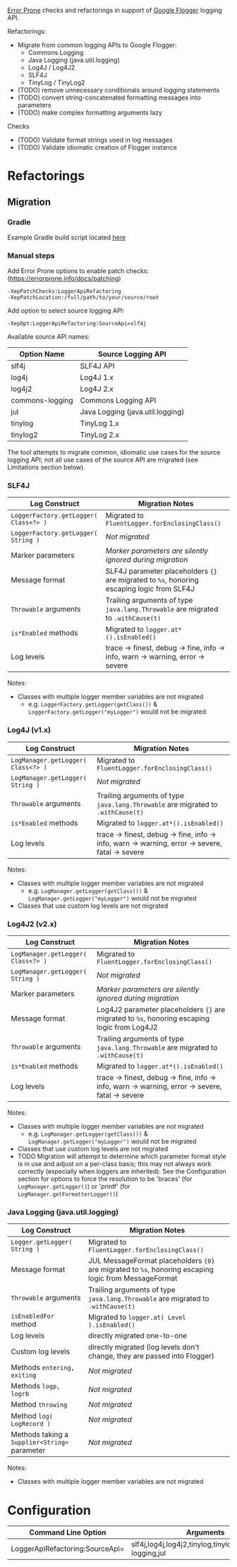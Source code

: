 [Error Prone](https://github.com/google/error-prone) checks and refactorings in support of [Google Flogger](https://github.com/google/flogger) logging API.

Refactorings:
* Migrate from common logging APIs to Google Flogger:
   * Commons Logging
   * Java Logging (java.util.logging)
   * Log4J / Log4J2
   * SLF4J
   * TinyLog / TinyLog2
* (TODO) remove unnecessary conditionals around logging statements
* (TODO) convert string-concatenated formatting messages into parameters
* (TODO) make complex formatting arguments lazy

Checks
* (TODO) Validate format strings used in log messages
* (TODO) Validate idiomatic creation of Flogger instance
  

# Refactorings
## Migration

### Gradle

Example Gradle build script located [here](blob/master/examples/gradle/build.gradle)

### Manual steps 

Add Error Prone options to enable patch checks: (https://errorprone.info/docs/patching)

```
-XepPatchChecks:LoggerApiRefactoring
-XepPatchLocation:/full/path/to/your/source/root
```
Add option to select source logging API:
```
-XepOpt:LoggerApiRefactoring:SourceApi=slf4j
```
Available source API names:

| Option Name | Source Logging API |
| --- | --- |
| slf4j | SLF4J API |
| log4j | Log4J 1.x |
| log4j2 | Log4J 2.x |
| commons-logging | Commons Logging API |
| jul | Java Logging (java.util.logging) |
| tinylog | TinyLog 1.x |
| tinylog2| TinyLog 2.x |


The tool attempts to migrate common, idiomatic use cases for the source logging API; not all use cases of the source API are migrated (see Limitations section below).  

### SLF4J

| Log Construct | Migration Notes |
| --- | --- |
| `LoggerFactory.getLogger( Class<?> )` | Migrated to `FluentLogger.forEnclosingClass()`| 
| `LoggerFactory.getLogger( String )` | *Not migrated* |
| Marker parameters | *Marker parameters are silently ignored during migration* |
| Message format | SLF4J parameter placeholders `{}` are migrated to `%s`, honoring escaping logic from SLF4J |
| `Throwable` arguments | Trailing arguments of type `java.lang.Throwable` are migrated to `.withCause(t)`
| `is*Enabled` methods | Migrated to `logger.at*().isEnabled()` |
| Log levels | trace -> finest, debug -> fine, info -> info, warn -> warning, error -> severe |

Notes:
* Classes with multiple logger member variables are not migrated
  * e.g. `LoggerFactory.getLogger(getClass())` & `LoggerFactory.getLogger("myLogger")` would not be migrated

### Log4J (v1.x)
| Log Construct | Migration Notes |
| --- | --- |
| `LogManager.getLogger( Class<?> )` | Migrated to `FluentLogger.forEnclosingClass()`| 
| `LogManager.getLogger( String )` | *Not migrated* |
| `Throwable` arguments | Trailing arguments of type `java.lang.Throwable` are migrated to `.withCause(t)`
| `is*Enabled` methods | Migrated to `logger.at*().isEnabled()` |
| Log levels | trace -> finest, debug -> fine, info -> info, warn -> warning, error -> severe, fatal -> severe |

Notes:
* Classes with multiple logger member variables are not migrated
    * e.g. `LogManager.getLogger(getClass())` & `LogManager.getLogger("myLogger")` would not be migrated
* Classes that use custom log levels are not migrated

### Log4J2 (v2.x)
| Log Construct | Migration Notes |
| --- | --- |
| `LogManager.getLogger( Class<?> )` | Migrated to `FluentLogger.forEnclosingClass()`| 
| `LogManager.getLogger( String )` | *Not migrated* |
| Marker parameters | *Marker parameters are silently ignored during migration* |
| Message format | Log4J2 parameter placeholders `{}` are migrated to `%s`, honoring escaping logic from Log4J2 |
| `Throwable` arguments | Trailing arguments of type `java.lang.Throwable` are migrated to `.withCause(t)`
| `is*Enabled` methods | Migrated to `logger.at*().isEnabled()` |
| Log levels | trace -> finest, debug -> fine, info -> info, warn -> warning, error -> severe, fatal -> severe |

Notes:
* Classes with multiple logger member variables are not migrated
    * e.g. `LogManager.getLogger(getClass())` & `LogManager.getLogger("myLogger")` would not be migrated
* Classes that use custom log levels are not migrated
* TODO Migration will attempt to determine which parameter format style is in use and adjust on a per-class basis; 
this may not always work correctly (especially when loggers are inherited).  See the Configuration section for options to
force the resolution to be 'braces' (for `LogManager.getLogger()`) or 'printf' (for `LogManager.getFormatterLogger()`) 


### Java Logging (java.util.logging) 

| Log Construct | Migration Notes |
| --- | --- |
| `Logger.getLogger( String )` | Migrated to `FluentLogger.forEnclosingClass()`| 
| Message format | JUL MessageFormat placeholders `{0}` are migrated to `%s`, honoring escaping logic from MessageFormat |
| `Throwable` arguments | Trailing arguments of type `java.lang.Throwable` are migrated to `.withCause(t)`
| `isEnabledFor` method | Migrated to `logger.at( Level ).isEnabled()` |
| Log levels | directly migrated one-to-one |
| Custom log levels | directly migrated (log levels don't change, they are passed into Flogger) |
| Methods `entering, exiting` | *Not migrated* |
| Methods `logp, logrb` | *Not migrated* |
| Method `throwing` | *Not migrated* |
| Method `log( LogRecord )` | *Not migrated* |
| Methods taking a `Supplier<String>` parameter | *Not migrated* |

Notes:
* Classes with multiple logger member variables are not migrated


# Configuration

| Command Line Option | Arguments |
| --- | --- |
| LoggerApiRefactoring:SourceApi=<api name> | slf4j,log4j,log4j2,tinylog,tinylog2,commons-logging,jul |

